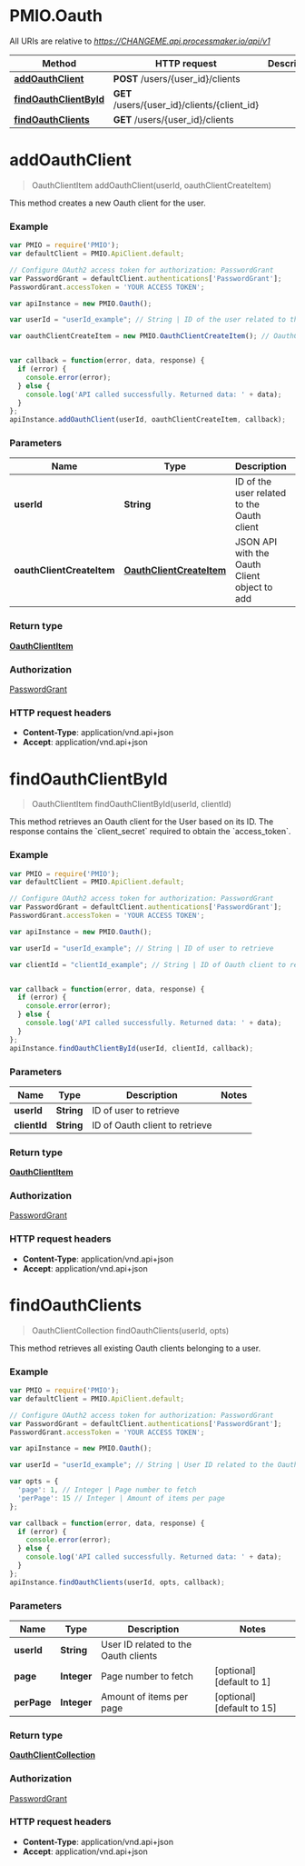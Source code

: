 # PMIO.Oauth

All URIs are relative to *https://CHANGEME.api.processmaker.io/api/v1*

Method | HTTP request | Description
------------- | ------------- | -------------
[**addOauthClient**](Oauth.md#addOauthClient) | **POST** /users/{user_id}/clients | 
[**findOauthClientById**](Oauth.md#findOauthClientById) | **GET** /users/{user_id}/clients/{client_id} | 
[**findOauthClients**](Oauth.md#findOauthClients) | **GET** /users/{user_id}/clients | 


<a name="addOauthClient"></a>
# **addOauthClient**
> OauthClientItem addOauthClient(userId, oauthClientCreateItem)



This method creates a new Oauth client for the user.

### Example
```javascript
var PMIO = require('PMIO');
var defaultClient = PMIO.ApiClient.default;

// Configure OAuth2 access token for authorization: PasswordGrant
var PasswordGrant = defaultClient.authentications['PasswordGrant'];
PasswordGrant.accessToken = 'YOUR ACCESS TOKEN';

var apiInstance = new PMIO.Oauth();

var userId = "userId_example"; // String | ID of the user related to the Oauth client

var oauthClientCreateItem = new PMIO.OauthClientCreateItem(); // OauthClientCreateItem | JSON API with the Oauth Client object to add


var callback = function(error, data, response) {
  if (error) {
    console.error(error);
  } else {
    console.log('API called successfully. Returned data: ' + data);
  }
};
apiInstance.addOauthClient(userId, oauthClientCreateItem, callback);
```

### Parameters

Name | Type | Description  | Notes
------------- | ------------- | ------------- | -------------
 **userId** | **String**| ID of the user related to the Oauth client | 
 **oauthClientCreateItem** | [**OauthClientCreateItem**](OauthClientCreateItem.md)| JSON API with the Oauth Client object to add | 

### Return type

[**OauthClientItem**](OauthClientItem.md)

### Authorization

[PasswordGrant](../README.md#PasswordGrant)

### HTTP request headers

 - **Content-Type**: application/vnd.api+json
 - **Accept**: application/vnd.api+json

<a name="findOauthClientById"></a>
# **findOauthClientById**
> OauthClientItem findOauthClientById(userId, clientId)



This method retrieves an Oauth client for the User based on its ID.  The response contains the &#x60;client_secret&#x60; required to obtain the &#x60;access_token&#x60;.

### Example
```javascript
var PMIO = require('PMIO');
var defaultClient = PMIO.ApiClient.default;

// Configure OAuth2 access token for authorization: PasswordGrant
var PasswordGrant = defaultClient.authentications['PasswordGrant'];
PasswordGrant.accessToken = 'YOUR ACCESS TOKEN';

var apiInstance = new PMIO.Oauth();

var userId = "userId_example"; // String | ID of user to retrieve

var clientId = "clientId_example"; // String | ID of Oauth client to retrieve


var callback = function(error, data, response) {
  if (error) {
    console.error(error);
  } else {
    console.log('API called successfully. Returned data: ' + data);
  }
};
apiInstance.findOauthClientById(userId, clientId, callback);
```

### Parameters

Name | Type | Description  | Notes
------------- | ------------- | ------------- | -------------
 **userId** | **String**| ID of user to retrieve | 
 **clientId** | **String**| ID of Oauth client to retrieve | 

### Return type

[**OauthClientItem**](OauthClientItem.md)

### Authorization

[PasswordGrant](../README.md#PasswordGrant)

### HTTP request headers

 - **Content-Type**: application/vnd.api+json
 - **Accept**: application/vnd.api+json

<a name="findOauthClients"></a>
# **findOauthClients**
> OauthClientCollection findOauthClients(userId, opts)



This method retrieves all existing Oauth clients belonging to a user.

### Example
```javascript
var PMIO = require('PMIO');
var defaultClient = PMIO.ApiClient.default;

// Configure OAuth2 access token for authorization: PasswordGrant
var PasswordGrant = defaultClient.authentications['PasswordGrant'];
PasswordGrant.accessToken = 'YOUR ACCESS TOKEN';

var apiInstance = new PMIO.Oauth();

var userId = "userId_example"; // String | User ID related to the Oauth clients

var opts = { 
  'page': 1, // Integer | Page number to fetch
  'perPage': 15 // Integer | Amount of items per page
};

var callback = function(error, data, response) {
  if (error) {
    console.error(error);
  } else {
    console.log('API called successfully. Returned data: ' + data);
  }
};
apiInstance.findOauthClients(userId, opts, callback);
```

### Parameters

Name | Type | Description  | Notes
------------- | ------------- | ------------- | -------------
 **userId** | **String**| User ID related to the Oauth clients | 
 **page** | **Integer**| Page number to fetch | [optional] [default to 1]
 **perPage** | **Integer**| Amount of items per page | [optional] [default to 15]

### Return type

[**OauthClientCollection**](OauthClientCollection.md)

### Authorization

[PasswordGrant](../README.md#PasswordGrant)

### HTTP request headers

 - **Content-Type**: application/vnd.api+json
 - **Accept**: application/vnd.api+json

